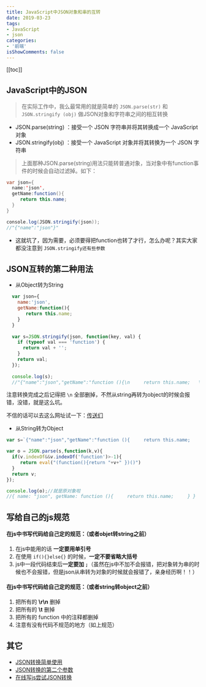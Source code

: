 ```yaml
---
title: JavaScript中JSON对象和串的互转
date: 2019-03-23
tags:
- JavaScript
- json
categories:
- '前端'
isShowComments: false
---
```



[[toc]]

## JavaScript中的JSON

> 在实际工作中，我么最常用的就是简单的 `JSON.parse(str)`  和 ` JSON.stringify (obj)`  做JSON对象和字符串之间的相互转换

- JSON.parse(string) ：接受一个 JSON 字符串并将其转换成一个 JavaScript 对象
- JSON.stringify(obj) ：接受一个 JavaScript 对象并将其转换为一个 JSON 字符串

> 上面那种JSON.parse(string)用法只能转普通对象，当对象中有function事件的时候会自动过滤掉。如下：

```java
var json={
  name:'json',
  getName:function(){
     return this.name;   
  }
}

console.log(JSON.stringify(json));
//"{"name":"json"}"
```

- 这就坑了，因为需要，必须要得把function也转了才行，怎么办呢？其实大家都没注意到 `JSON.stringify还有些参数`

## JSON互转的第二种用法

- 从Object转为String

```javascript
  var json={
    name:'json',
    getName:function(){
       return this.name;   
    }
  }
  
  var s=JSON.stringify(json, function(key, val) {
    if (typeof val === 'function') {
      return val + '';
    }
    return val;
  });
  
  console.log(s);
  //"{"name":"json","getName":"function (){\n     return this.name;   \n  }"}"
```

注意转换完成之后记得把 `\n` 全部删掉，不然从string再转为object的时候会报错，没错，就是这么坑。

不信的话可以去这么网址试一下：[传送们](https://developer.mozilla.org/zh-CN/docs/Web/JavaScript/Reference/Global_Objects/JSON/parse)

- 从String转为Object

```javascript
var s=`{"name":"json","getName":"function (){     return this.name;     }"}`;

var o = JSON.parse(s,function(k,v){
  if(v.indexOf&&v.indexOf('function')>-1){
     return eval("(function(){return "+v+" })()")
  }
  return v;
});

console.log(o);//就是原对象啦
//{ name: "json", getName: function (){     return this.name;     } }
```

## 写给自己的js规范

#### 在js中书写代码给自己定的规范：（或者objet转string之前）

1. 在js中能用的话 **一定要用单引号**
2. 在使用 `if(){}else{}` 的时候，**一定不要省略大括号**
3. js中一段代码结束后**一定要加 `;`**（虽然在js中不加不会报错，把对象转为串的时候也不会报错，但是json从串转为对象的时候就会报错了，亲身经历啊！！）

#### 在js中书写代码给自己定的规范：（或者string转object之前）

1. 把所有的 **\r\n** 删掉
2. 把所有的 **\t** 删掉
3. 把所有的 function 中的注释都删掉
4. 注意有没有代码不规范的地方（如上规范）

## 其它

- [JSON转换简单使用](https://www.html.cn/archives/3919)
- [JSON转换的第二个参数](https://www.cnblogs.com/sparkbj/p/8203343.html)
- [在线写js尝试JSON转换](https://developer.mozilla.org/zh-CN/docs/Web/JavaScript/Reference/Global_Objects/JSON/parse)
